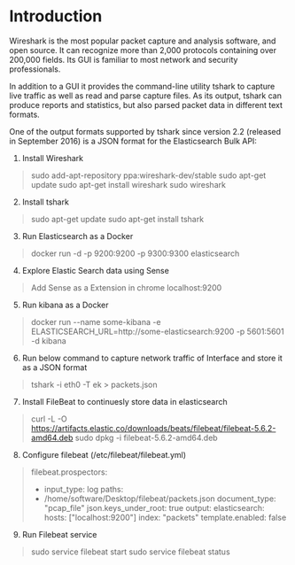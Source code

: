 # Introduction

Wireshark is the most popular packet capture and analysis software, and open source. It can recognize more than 2,000 protocols containing over 200,000 fields. Its GUI is familiar to most network and security professionals.

In addition to a GUI it provides the command-line utility tshark to capture live traffic as well as read and parse capture files. As its output, tshark can produce reports and statistics, but also parsed packet data in different text formats.

One of the output formats supported by tshark since version 2.2 (released in September 2016) is a JSON format for the Elasticsearch Bulk API:

1. Install Wireshark
 > sudo add-apt-repository ppa:wireshark-dev/stable
 > sudo apt-get update
 > sudo apt-get install wireshark
 > sudo wireshark

2. Install tshark
 > sudo apt-get update
 > sudo apt-get install tshark

3. Run Elasticsearch as a Docker
 > docker run -d -p 9200:9200 -p 9300:9300 elasticsearch

4. Explore Elastic Search data using Sense
 > Add Sense as a Extension in chrome
 > localhost:9200

5. Run kibana as a Docker
 > docker run --name some-kibana -e   ELASTICSEARCH_URL=http://some-elasticsearch:9200 -p 5601:5601 -d kibana

6. Run below command to capture network traffic of Interface and store it as a    JSON format
 > tshark -i eth0 -T ek > packets.json

7. Install FileBeat to continuesly store data in elasticsearch
 > curl -L -O  https://artifacts.elastic.co/downloads/beats/filebeat/filebeat-5.6.2-amd64.deb
 > sudo dpkg -i filebeat-5.6.2-amd64.deb

8. Configure filebeat (/etc/filebeat/filebeat.yml)

 >filebeat.prospectors:
 >- input_type: log
 >  paths:
 >  - /home/software/Desktop/filebeat/packets.json
 > document_type: "pcap_file"
 > json.keys_under_root: true
 >output:
 > elasticsearch:
 >  hosts: ["localhost:9200"]
 >  index: "packets"
 >  template.enabled: false

9. Run Filebeat service
 > sudo service filebeat start
 > sudo service filebeat status
